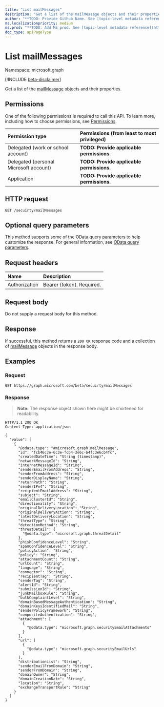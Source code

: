 ```yaml
---
title: "List mailMessages"
description: "Get a list of the mailMessage objects and their properties."
author: "**TODO: Provide Github Name. See [topic-level metadata reference](https://msgo.azurewebsites.net/add/document/guidelines/metadata.html#topic-level-metadata)**"
ms.localizationpriority: medium
ms.prod: "**TODO: Add MS prod. See [topic-level metadata reference](https://msgo.azurewebsites.net/add/document/guidelines/metadata.html#topic-level-metadata)**"
doc_type: apiPageType
---
```


# List mailMessages
Namespace: microsoft.graph

[!INCLUDE [beta-disclaimer](../../includes/beta-disclaimer.md)]

Get a list of the [mailMessage](../resources/mailmessage.md) objects and their properties.

## Permissions
One of the following permissions is required to call this API. To learn more, including how to choose permissions, see [Permissions](/graph/permissions-reference).

|Permission type|Permissions (from least to most privileged)|
|:---|:---|
|Delegated (work or school account)|**TODO: Provide applicable permissions.**|
|Delegated (personal Microsoft account)|**TODO: Provide applicable permissions.**|
|Application|**TODO: Provide applicable permissions.**|

## HTTP request

<!-- {
  "blockType": "ignored"
}
-->
``` http
GET /secuirty/mailMessages
```

## Optional query parameters
This method supports some of the OData query parameters to help customize the response. For general information, see [OData query parameters](/graph/query-parameters).

## Request headers
|Name|Description|
|:---|:---|
|Authorization|Bearer {token}. Required.|

## Request body
Do not supply a request body for this method.

## Response

If successful, this method returns a `200 OK` response code and a collection of [mailMessage](../resources/mailmessage.md) objects in the response body.

## Examples

### Request
<!-- {
  "blockType": "request",
  "name": "list_mailmessage"
}
-->
``` http
GET https://graph.microsoft.com/beta/secuirty/mailMessages
```


### Response
>**Note:** The response object shown here might be shortened for readability.
<!-- {
  "blockType": "response",
  "truncated": true,
  "@odata.type": "Collection(microsoft.graph.mailMessage)"
}
-->
``` http
HTTP/1.1 200 OK
Content-Type: application/json

{
  "value": [
    {
      "@odata.type": "#microsoft.graph.mailMessage",
      "id": "fcb46c3e-6c3e-fcb4-3e6c-b4fc3e6cb4fc",
      "createdDateTime": "String (timestamp)",
      "networkMessageId": "String",
      "internetMessageId": "String",
      "senderEmailFromAddress": "String",
      "senderFromAddress": "String",
      "senderDisplayName": "String",
      "returnPath": "String",
      "senderIPv4": "String",
      "recipientEmailAddress": "String",
      "subject": "String",
      "emailClusterId": "String",
      "directionality": "String",
      "originalDeliveryLocation": "String",
      "originalDeliveryAction": "String",
      "latestDeliveryLocation": "String",
      "threatType": "String",
      "detectionMethod": "String",
      "threatDetail": {
        "@odata.type": "microsoft.graph.threatDetail"
      },
      "phishConfidenceLevel": "String",
      "spamConfidenceLevel": "String",
      "policyAction": "String",
      "policy": "String",
      "attachmentCount": "String",
      "urlCount": "String",
      "language": "String",
      "connector": "String",
      "recipientTag": "String",
      "senderTag": "String",
      "alertId": "String",
      "submissionId": "String",
      "junkMailboxRule": "String",
      "bulkComplaintLevel": "String",
      "domainBasedMessageAuthentication": "String",
      "domainKeysIdentifiedMail": "String",
      "senderPolicyFramework": "String",
      "compositeAuthentication": "String",
      "attachment": [
        {
          "@odata.type": "microsoft.graph.securityEmailAttachments"
        }
      ],
      "url": [
        {
          "@odata.type": "microsoft.graph.securityEmailUrls"
        }
      ],
      "distributionList": "String",
      "senderEmailFromDomain": "String",
      "senderFromDomain": "String",
      "domainOwner": "String",
      "domainCreationDate": "String",
      "location": "String",
      "exchangeTransportRule": "String"
    }
  ]
}
```

